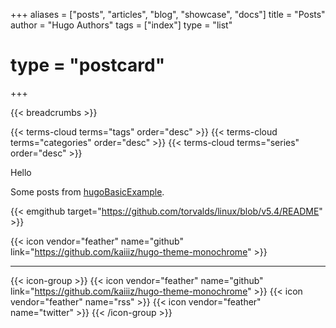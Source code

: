 +++
aliases = ["posts", "articles", "blog", "showcase", "docs"]
title = "Posts"
author = "Hugo Authors"
tags = ["index"]
type = "list"
# type = "postcard"
+++

{{< breadcrumbs >}}

{{< terms-cloud terms="tags" order="desc" >}}
{{< terms-cloud terms="categories" order="desc" >}}
{{< terms-cloud terms="series" order="desc" >}}


Hello

Some posts from [hugoBasicExample](https://github.com/gohugoio/hugoBasicExample).


{{< emgithub target="https://github.com/torvalds/linux/blob/v5.4/README" >}}


{{< icon vendor="feather" name="github" link="https://github.com/kaiiiz/hugo-theme-monochrome" >}}


----

{{< icon-group >}}
{{< icon vendor="feather" name="github" link="https://github.com/kaiiiz/hugo-theme-monochrome" >}}
{{< icon vendor="feather" name="rss" >}}
{{< icon vendor="feather" name="twitter" >}}
{{< /icon-group >}}

